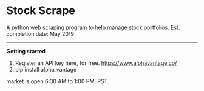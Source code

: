 # Stock Scrape
A python web scraping program to help manage stock portfolios. Est. completion date: May 2019

---
**Getting started**  
1. Register an API key here, for free. https://www.alphavantage.co/
2. pip install alpha_vantage

market is open 6:30 AM to 1:00 PM, PST.
